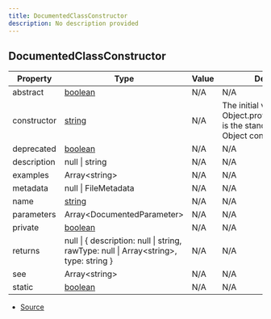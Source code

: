 ```yaml
---
title: DocumentedClassConstructor
description: No description provided
---
```


## DocumentedClassConstructor

| Property | Type | Value | Description |
| ----------- | ----------- | ----------- | ----------- |
| abstract | [boolean](https://developer.mozilla.org/en-US/docs/Web/JavaScript/Reference/Global_Objects/Boolean) | N/A | N/A |
| constructor | [string](https://developer.mozilla.org/en-US/docs/Web/JavaScript/Reference/Global_Objects/String) | N/A | The initial value of Object.prototype.constructor is the standard built-in Object constructor. |
| deprecated | [boolean](https://developer.mozilla.org/en-US/docs/Web/JavaScript/Reference/Global_Objects/Boolean) | N/A | N/A |
| description | null \| string | N/A | N/A |
| examples | Array\<string> | N/A | N/A |
| metadata | null \| FileMetadata | N/A | N/A |
| name | [string](https://developer.mozilla.org/en-US/docs/Web/JavaScript/Reference/Global_Objects/String) | N/A | N/A |
| parameters | Array\<DocumentedParameter> | N/A | N/A |
| private | [boolean](https://developer.mozilla.org/en-US/docs/Web/JavaScript/Reference/Global_Objects/Boolean) | N/A | N/A |
| returns | null \| \{   description: null \| string,   rawType: null \| Array\<string>,   type: string } | N/A | N/A |
| see | Array\<string> | N/A | N/A |
| static | [boolean](https://developer.mozilla.org/en-US/docs/Web/JavaScript/Reference/Global_Objects/Boolean) | N/A | N/A |


- [Source](https://github.com/neplextech/micro-docgen/blob/38358ca74767eba2bb03bd633518726d6b884070/src/serializers/ClassSerializer.ts#L22)